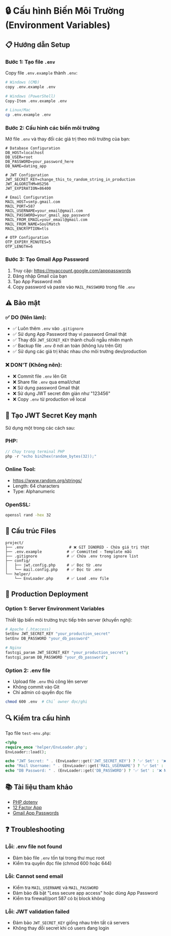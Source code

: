 # 🔒 Cấu hình Biến Môi Trường (Environment Variables)

## 📋 Hướng dẫn Setup

### Bước 1: Tạo file `.env`

Copy file `.env.example` thành `.env`:

```bash
# Windows (CMD)
copy .env.example .env

# Windows (PowerShell)
Copy-Item .env.example .env

# Linux/Mac
cp .env.example .env
```

### Bước 2: Cấu hình các biến môi trường

Mở file `.env` và thay đổi các giá trị theo môi trường của bạn:

```env
# Database Configuration
DB_HOST=localhost
DB_USER=root
DB_PASSWORD=your_password_here
DB_NAME=dating_app

# JWT Configuration
JWT_SECRET_KEY=change_this_to_random_string_in_production
JWT_ALGORITHM=HS256
JWT_EXPIRATION=86400

# Email Configuration
MAIL_HOST=smtp.gmail.com
MAIL_PORT=587
MAIL_USERNAME=your_email@gmail.com
MAIL_PASSWORD=your_gmail_app_password
MAIL_FROM_EMAIL=your_email@gmail.com
MAIL_FROM_NAME=SoulMatch
MAIL_ENCRYPTION=tls

# OTP Configuration
OTP_EXPIRY_MINUTES=5
OTP_LENGTH=6
```

### Bước 3: Tạo Gmail App Password

1. Truy cập: https://myaccount.google.com/apppasswords
2. Đăng nhập Gmail của bạn
3. Tạo App Password mới
4. Copy password và paste vào `MAIL_PASSWORD` trong file `.env`

## ⚠️ Bảo mật

### ✅ DO (Nên làm):
- ✅ Luôn thêm `.env` vào `.gitignore`
- ✅ Sử dụng App Password thay vì password Gmail thật
- ✅ Thay đổi `JWT_SECRET_KEY` thành chuỗi ngẫu nhiên mạnh
- ✅ Backup file `.env` ở nơi an toàn (không lưu trên Git)
- ✅ Sử dụng các giá trị khác nhau cho môi trường dev/production

### ❌ DON'T (Không nên):
- ❌ Commit file `.env` lên Git
- ❌ Share file `.env` qua email/chat
- ❌ Sử dụng password Gmail thật
- ❌ Sử dụng JWT secret đơn giản như "123456"
- ❌ Copy `.env` từ production về local

## 🔑 Tạo JWT Secret Key mạnh

Sử dụng một trong các cách sau:

### PHP:
```php
// Chạy trong terminal PHP
php -r "echo bin2hex(random_bytes(32));"
```

### Online Tool:
- https://www.random.org/strings/
- Length: 64 characters
- Type: Alphanumeric

### OpenSSL:
```bash
openssl rand -hex 32
```

## 📁 Cấu trúc Files

```
project/
├── .env                    # ❌ GIT IGNORED - Chứa giá trị thật
├── .env.example           # ✅ Committed - Template mẫu
├── .gitignore             # ✅ Chứa .env trong ignore list
├── config/
│   ├── jwt.config.php     # ✅ Đọc từ .env
│   └── mail.config.php    # ✅ Đọc từ .env
└── helper/
    └── EnvLoader.php      # ✅ Load .env file
```

## 🚀 Production Deployment

### Option 1: Server Environment Variables
Thiết lập biến môi trường trực tiếp trên server (khuyến nghị):

```bash
# Apache (.htaccess)
SetEnv JWT_SECRET_KEY "your_production_secret"
SetEnv DB_PASSWORD "your_db_password"

# Nginx
fastcgi_param JWT_SECRET_KEY "your_production_secret";
fastcgi_param DB_PASSWORD "your_db_password";
```

### Option 2: .env file
- Upload file `.env` thủ công lên server
- Không commit vào Git
- Chỉ admin có quyền đọc file

```bash
chmod 600 .env  # Chỉ owner đọc/ghi
```

## 🔍 Kiểm tra cấu hình

Tạo file `test-env.php`:

```php
<?php
require_once 'helper/EnvLoader.php';
EnvLoader::load();

echo "JWT Secret: " . (EnvLoader::get('JWT_SECRET_KEY') ? '✅ Set' : '❌ Not Set') . "\n";
echo "Mail Username: " . (EnvLoader::get('MAIL_USERNAME') ? '✅ Set' : '❌ Not Set') . "\n";
echo "DB Password: " . (EnvLoader::get('DB_PASSWORD') ? '✅ Set' : '❌ Not Set') . "\n";
```

## 📚 Tài liệu tham khảo

- [PHP dotenv](https://github.com/vlucas/phpdotenv)
- [12 Factor App](https://12factor.net/config)
- [Gmail App Passwords](https://support.google.com/accounts/answer/185833)

## ❓ Troubleshooting

### Lỗi: .env file not found
- Đảm bảo file `.env` tồn tại trong thư mục root
- Kiểm tra quyền đọc file (chmod 600 hoặc 644)

### Lỗi: Cannot send email
- Kiểm tra `MAIL_USERNAME` và `MAIL_PASSWORD`
- Đảm bảo đã bật "Less secure app access" hoặc dùng App Password
- Kiểm tra firewall/port 587 có bị block không

### Lỗi: JWT validation failed
- Đảm bảo `JWT_SECRET_KEY` giống nhau trên tất cả servers
- Không thay đổi secret khi có users đang login
